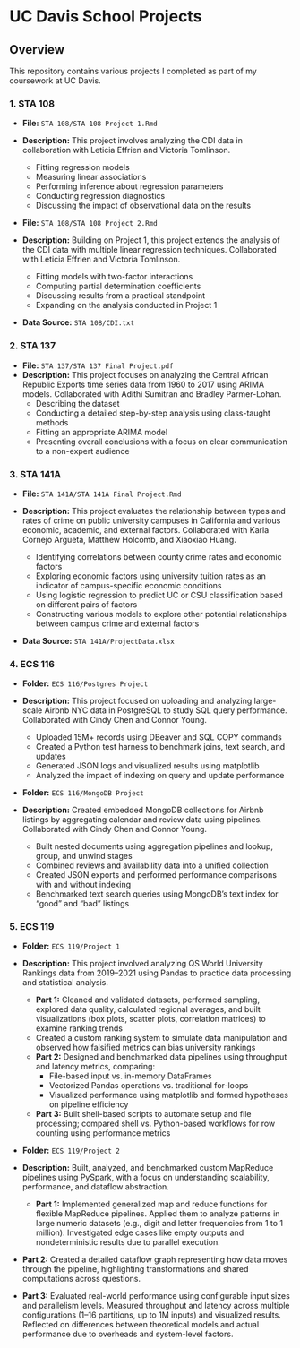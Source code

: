 # UC Davis School Projects

## Overview
This repository contains various projects I completed as part of my coursework at UC Davis.

### 1. STA 108
- **File:** `STA 108/STA 108 Project 1.Rmd`
- **Description:** This project involves analyzing the CDI data in collaboration with Leticia Effrien and Victoria Tomlinson.
  - Fitting regression models
  - Measuring linear associations
  - Performing inference about regression parameters
  - Conducting regression diagnostics
  - Discussing the impact of observational data on the results

- **File:** `STA 108/STA 108 Project 2.Rmd`
- **Description:** Building on Project 1, this project extends the analysis of the CDI data with multiple linear regression techniques. Collaborated with Leticia Effrien and Victoria Tomlinson.
  - Fitting models with two-factor interactions
  - Computing partial determination coefficients
  - Discussing results from a practical standpoint
  - Expanding on the analysis conducted in Project 1

- **Data Source:** `STA 108/CDI.txt`

### 2. STA 137
- **File:** `STA 137/STA 137 Final Project.pdf`
- **Description:** This project focuses on analyzing the Central African Republic Exports time series data from 1960 to 2017 using ARIMA models. Collaborated with Adithi Sumitran and Bradley Parmer-Lohan.
  - Describing the dataset
  - Conducting a detailed step-by-step analysis using class-taught methods
  - Fitting an appropriate ARIMA model
  - Presenting overall conclusions with a focus on clear communication to a non-expert audience

### 3. STA 141A
- **File:** `STA 141A/STA 141A Final Project.Rmd`
- **Description:** This project evaluates the relationship between types and rates of crime on public university campuses in California and various economic, academic, and external factors. Collaborated with Karla Cornejo Argueta, Matthew Holcomb, and Xiaoxiao Huang.
  - Identifying correlations between county crime rates and economic factors
  - Exploring economic factors using university tuition rates as an indicator of campus-specific economic conditions
  - Using logistic regression to predict UC or CSU classification based on different pairs of factors
  - Constructing various models to explore other potential relationships between campus crime and external factors

- **Data Source:** `STA 141A/ProjectData.xlsx`

### 4. ECS 116
- **Folder:** `ECS 116/Postgres Project`
- **Description:** This project focused on uploading and analyzing large-scale Airbnb NYC data in PostgreSQL to study SQL query performance. Collaborated with Cindy Chen and Connor Young.
  - Uploaded 15M+ records using DBeaver and SQL COPY commands
  - Created a Python test harness to benchmark joins, text search, and updates
  - Generated JSON logs and visualized results using matplotlib
  - Analyzed the impact of indexing on query and update performance

- **Folder:** `ECS 116/MongoDB Project`
- **Description:** Created embedded MongoDB collections for Airbnb listings by aggregating calendar and review data using pipelines. Collaborated with Cindy Chen and Connor Young.
  - Built nested documents using aggregation pipelines and lookup, group, and unwind stages
  - Combined reviews and availability data into a unified collection
  - Created JSON exports and performed performance comparisons with and without indexing
  - Benchmarked text search queries using MongoDB’s text index for “good” and “bad” listings

### 5. ECS 119  
- **Folder:** `ECS 119/Project 1`  
- **Description:** This project involved analyzing QS World University Rankings data from 2019–2021 using Pandas to practice data processing and statistical analysis.
  - **Part 1:** Cleaned and validated datasets, performed sampling, explored data quality, calculated regional averages, and built visualizations (box plots, scatter plots, correlation matrices) to examine ranking trends  
  - Created a custom ranking system to simulate data manipulation and observed how falsified metrics can bias university rankings  
  - **Part 2:** Designed and benchmarked data pipelines using throughput and latency metrics, comparing:
    - File-based input vs. in-memory DataFrames  
    - Vectorized Pandas operations vs. traditional for-loops  
    - Visualized performance using matplotlib and formed hypotheses on pipeline efficiency  
  - **Part 3:** Built shell-based scripts to automate setup and file processing; compared shell vs. Python-based workflows for row counting using performance metrics
 
- **Folder:** `ECS 119/Project 2`  
- **Description:**  Built, analyzed, and benchmarked custom MapReduce pipelines using PySpark, with a focus on understanding scalability, performance, and dataflow abstraction.
  - **Part 1:** Implemented generalized map and reduce functions for flexible MapReduce pipelines. Applied them to analyze patterns in large numeric datasets (e.g., digit and letter frequencies from 1 to 1 million). Investigated edge cases like empty outputs and nondeterministic results due to parallel execution.
 - **Part 2:** Created a detailed dataflow graph representing how data moves through the pipeline, highlighting transformations and shared computations across questions.
 - **Part 3:** Evaluated real-world performance using configurable input sizes and parallelism levels. Measured throughput and latency across multiple configurations (1–16 partitions, up to 1M inputs) and visualized results. Reflected on differences between theoretical models and actual performance due to overheads and system-level factors.
